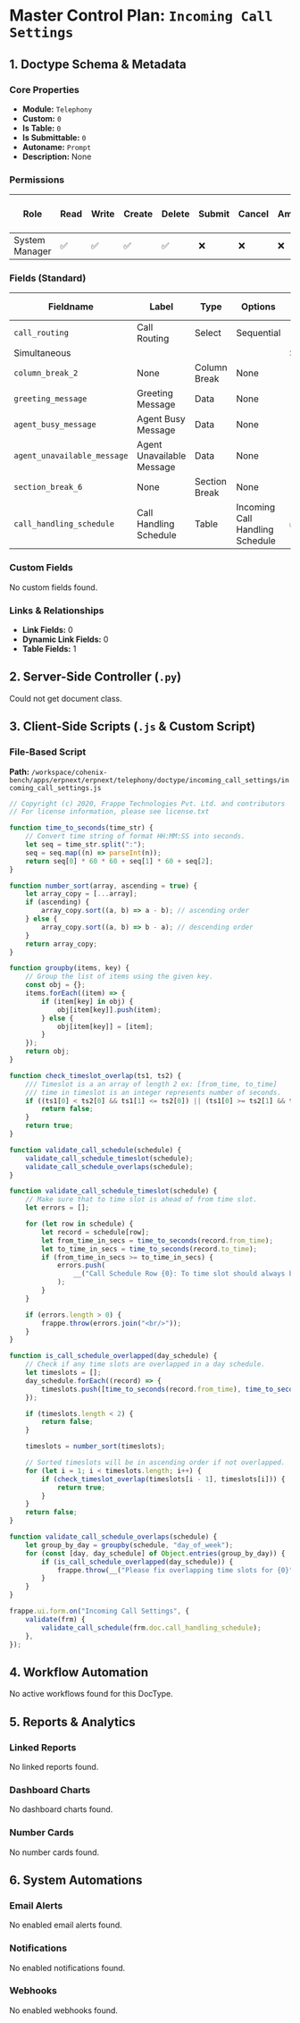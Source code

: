# Master Control Plan: `Incoming Call Settings`

## 1. Doctype Schema & Metadata

### Core Properties
- **Module:** `Telephony`
- **Custom:** `0`
- **Is Table:** `0`
- **Is Submittable:** `0`
- **Autoname:** `Prompt`
- **Description:** None

### Permissions
| Role | Read | Write | Create | Delete | Submit | Cancel | Amend | Report | Import | Export | Print | Email | Share | Set User Perms |
|---|---|---|---|---|---|---|---|---|---|---|---|---|---|---|
| System Manager | ✅ | ✅ | ✅ | ✅ | ❌ | ❌ | ❌ | ✅ | ❌ | ✅ | ✅ | ✅ | ✅ | ❌ |


### Fields (Standard)
| Fieldname | Label | Type | Options | Required | Hidden | Read Only | Default | Description |
|---|---|---|---|---|---|---|---|---|
| `call_routing` | Call Routing | Select | Sequential
Simultaneous |  |  |  | Sequential | None |
| `column_break_2` | None | Column Break | None |  |  |  | None | None |
| `greeting_message` | Greeting Message | Data | None |  |  |  | None | None |
| `agent_busy_message` | Agent Busy Message | Data | None |  |  |  | None | None |
| `agent_unavailable_message` | Agent Unavailable Message | Data | None |  |  |  | None | None |
| `section_break_6` | None | Section Break | None |  |  |  | None | None |
| `call_handling_schedule` | Call Handling Schedule | Table | Incoming Call Handling Schedule | ✅ |  |  | None | None |


### Custom Fields
No custom fields found.


### Links & Relationships
- **Link Fields:** 0
- **Dynamic Link Fields:** 0
- **Table Fields:** 1

## 2. Server-Side Controller (`.py`)
Could not get document class.


## 3. Client-Side Scripts (`.js` & Custom Script)
### File-Based Script
**Path:** `/workspace/cohenix-bench/apps/erpnext/erpnext/telephony/doctype/incoming_call_settings/incoming_call_settings.js`
```javascript
// Copyright (c) 2020, Frappe Technologies Pvt. Ltd. and contributors
// For license information, please see license.txt

function time_to_seconds(time_str) {
	// Convert time string of format HH:MM:SS into seconds.
	let seq = time_str.split(":");
	seq = seq.map((n) => parseInt(n));
	return seq[0] * 60 * 60 + seq[1] * 60 + seq[2];
}

function number_sort(array, ascending = true) {
	let array_copy = [...array];
	if (ascending) {
		array_copy.sort((a, b) => a - b); // ascending order
	} else {
		array_copy.sort((a, b) => b - a); // descending order
	}
	return array_copy;
}

function groupby(items, key) {
	// Group the list of items using the given key.
	const obj = {};
	items.forEach((item) => {
		if (item[key] in obj) {
			obj[item[key]].push(item);
		} else {
			obj[item[key]] = [item];
		}
	});
	return obj;
}

function check_timeslot_overlap(ts1, ts2) {
	/// Timeslot is a an array of length 2 ex: [from_time, to_time]
	/// time in timeslot is an integer represents number of seconds.
	if ((ts1[0] < ts2[0] && ts1[1] <= ts2[0]) || (ts1[0] >= ts2[1] && ts1[1] > ts2[1])) {
		return false;
	}
	return true;
}

function validate_call_schedule(schedule) {
	validate_call_schedule_timeslot(schedule);
	validate_call_schedule_overlaps(schedule);
}

function validate_call_schedule_timeslot(schedule) {
	// Make sure that to time slot is ahead of from time slot.
	let errors = [];

	for (let row in schedule) {
		let record = schedule[row];
		let from_time_in_secs = time_to_seconds(record.from_time);
		let to_time_in_secs = time_to_seconds(record.to_time);
		if (from_time_in_secs >= to_time_in_secs) {
			errors.push(
				__("Call Schedule Row {0}: To time slot should always be ahead of From time slot.", [row])
			);
		}
	}

	if (errors.length > 0) {
		frappe.throw(errors.join("<br/>"));
	}
}

function is_call_schedule_overlapped(day_schedule) {
	// Check if any time slots are overlapped in a day schedule.
	let timeslots = [];
	day_schedule.forEach((record) => {
		timeslots.push([time_to_seconds(record.from_time), time_to_seconds(record.to_time)]);
	});

	if (timeslots.length < 2) {
		return false;
	}

	timeslots = number_sort(timeslots);

	// Sorted timeslots will be in ascending order if not overlapped.
	for (let i = 1; i < timeslots.length; i++) {
		if (check_timeslot_overlap(timeslots[i - 1], timeslots[i])) {
			return true;
		}
	}
	return false;
}

function validate_call_schedule_overlaps(schedule) {
	let group_by_day = groupby(schedule, "day_of_week");
	for (const [day, day_schedule] of Object.entries(group_by_day)) {
		if (is_call_schedule_overlapped(day_schedule)) {
			frappe.throw(__("Please fix overlapping time slots for {0}", [day]));
		}
	}
}

frappe.ui.form.on("Incoming Call Settings", {
	validate(frm) {
		validate_call_schedule(frm.doc.call_handling_schedule);
	},
});

```




## 4. Workflow Automation
No active workflows found for this DocType.


## 5. Reports & Analytics
### Linked Reports
No linked reports found.


### Dashboard Charts
No dashboard charts found.


### Number Cards
No number cards found.


## 6. System Automations
### Email Alerts
No enabled email alerts found.


### Notifications
No enabled notifications found.


### Webhooks
No enabled webhooks found.
